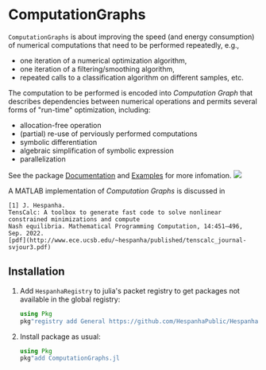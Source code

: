 # ComputationGraphs

`ComputationGraphs` is about improving the speed (and energy consumption) of numerical computations
that need to be performed repeatedly, e.g.,

+ one iteration of a numerical optimization algorithm, 
+ one iteration of a filtering/smoothing algorithm,
+ repeated calls to a classification algorithm on different samples, etc.

The computation to be performed is encoded into *Computation Graph* that describes dependencies
between numerical operations and permits several forms of "run-time" optimization, including:

+ allocation-free operation
+ (partial) re-use of perviously performed computations
+ symbolic differentiation
+ algebraic simplification of symbolic expression
+ parallelization

See the package [Documentation](https://hespanhapublic.github.io/ComputationGraphs.jl/stable) and
[Examples](https://hespanhapublic.github.io/ComputationGraphs.jl/stable/examples.html#Examples) for
more infomation. [![](https://img.shields.io/badge/docs-stable-blue.svg)](https://HespanhaPublic.github.io/ComputationGraphs.jl/stable)

A MATLAB implementation of *Computation Graphs* is discussed in

    [1] J. Hespanha.
    TensCalc: A toolbox to generate fast code to solve nonlinear constrained minimizations and compute
    Nash equilibria. Mathematical Programming Computation, 14:451—496, Sep. 2022.
    [pdf](http://www.ece.ucsb.edu/~hespanha/published/tenscalc_journal-svjour3.pdf)

## Installation

1) Add `HespanhaRegistry` to julia's packet registry to get packages not available in the global registry:

    ```julia
    using Pkg
    pkg"registry add General https://github.com/HespanhaPublic/HespanhaRegistry.jl"
    ```

2) Install package as usual:

    ```julia
    using Pkg
    pkg"add ComputationGraphs.jl
    ```
